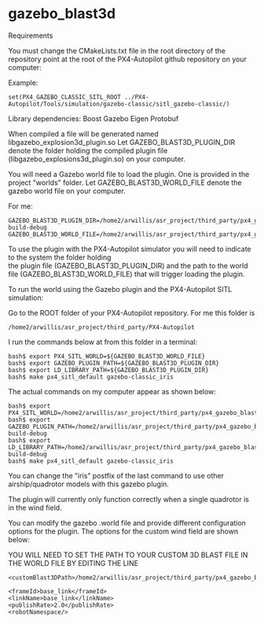 # gazebo_blast3d

Requirements

You must change the CMakeLists.txt file in the root directory of the repository point at the root of the PX4-Autopilot github repository on your computer:

Example:

```
set(PX4_GAZEBO_CLASSIC_SITL_ROOT ../PX4-Autopilot/Tools/simulation/gazebo-classic/sitl_gazebo-classic/)
```

Library dependencies:
Boost
Gazebo
Eigen
Protobuf

When compiled a file will be generated named libgazebo_explosion3d_plugin.so
Let GAZEBO_BLAST3D_PLUGIN_DIR denote the folder holding the compiled plugin file (libgazebo_explosions3d_plugin.so) on your computer.

You will need a Gazebo world file to load the plugin. One is provided in the project "worlds" folder. 
Let GAZEBO_BLAST3D_WORLD_FILE denote the gazebo world file on your computer.

For me:

```
GAZEBO_BLAST3D_PLUGIN_DIR=/home2/arwillis/asr_project/third_party/px4_gazebo_blast3d/cmake-build-debug
GAZEBO_BLAST3D_WORLD_FILE=/home2/arwillis/asr_project/third_party/px4_gazebo_blast3d/worlds/blast_test.world
```

To use the plugin with the PX4-Autopilot simulator you will need to indicate to the system the folder holding  
the plugin file (GAZEBO_BLAST3D_PLUGIN_DIR) and the path to the world file (GAZEBO_BLAST3D_WORLD_FILE)
that will trigger loading the plugin.

To run the world using the Gazebo plugin and the PX4-Autopilot SITL simulation:

Go to the ROOT folder of your PX4-Autopilot repository. For me this folder is

```
/home2/arwillis/asr_project/third_party/PX4-Autopilot
```
I run the commands below at from this folder in a terminal:

```
bash$ export PX4_SITL_WORLD=${GAZEBO_BLAST3D_WORLD_FILE}
bash$ export GAZEBO_PLUGIN_PATH=${GAZEBO_BLAST3D_PLUGIN_DIR}
bash$ export LD_LIBRARY_PATH=${GAZEBO_BLAST3D_PLUGIN_DIR}
bash$ make px4_sitl_default gazebo-classic_iris
```

The actual commands on my computer appear as shown below:
```
bash$ export PX4_SITL_WORLD=/home2/arwillis/asr_project/third_party/px4_gazebo_blasts3d/worlds/windy_test.world
bash$ export GAZEBO_PLUGIN_PATH=/home2/arwillis/asr_project/third_party/px4_gazebo_blasts3d/cmake-build-debug
bash$ export LD_LIBRARY_PATH=/home2/arwillis/asr_project/third_party/px4_gazebo_blasts3d/cmake-build-debug
bash$ make px4_sitl_default gazebo-classic_iris
```

You can change the "iris" postfix of the last command to use other airship/quadrotor models with this gazebo plugin.

The plugin will currently only function correctly when a single quadrotor is in the wind field.

You can modify the gazebo .world file and provide different configuration options for the plugin. The options for the custom
wind field are shown below:

YOU WILL NEED TO SET THE PATH TO YOUR CUSTOM 3D BLAST FILE IN THE WORLD FILE BY EDITING THE LINE

```
<customBlast3DPath>/home2/arwillis/asr_project/third_party/px4_gazebo_blasts3d/datasets/blast_dataset.csv</customBlast3DPath>
```

```
<frameId>base_link</frameId>
<linkName>base_link</linkName>
<publishRate>2.0</publishRate>
<robotNamespace/>
```